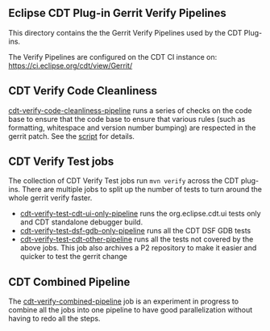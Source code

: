 ## Eclipse CDT Plug-in Gerrit Verify Pipelines

This directory contains the the Gerrit Verify Pipelines used by the CDT Plug-ins.

The Verify Pipelines are configured on the CDT CI instance on: https://ci.eclipse.org/cdt/view/Gerrit/

## CDT Verify Code Cleanliness

[cdt-verify-code-cleanliness-pipeline](cdt-verify-code-cleanliness-pipeline.Jenkinsfile) runs a series of checks on the code base to ensure that the code base to ensure that various rules (such as formatting, whitespace and version number bumping) are respected in the gerrit patch. See the [script](https://git.eclipse.org/c/cdt/org.eclipse.cdt.git/tree/releng/scripts/check_code_cleanliness.sh) for details.

## CDT Verify Test jobs

The collection of CDT Verify Test jobs run `mvn verify` across the CDT plug-ins. There are multiple jobs to split up the number of tests to turn around the whole gerrit verify faster.

 * [cdt-verify-test-cdt-ui-only-pipeline](cdt-verify-test-cdt-ui-only-pipeline.Jenkinsfile) runs the org.eclipse.cdt.ui tests only and CDT standalone debugger build.
 * [cdt-verify-test-dsf-gdb-only-pipeline](cdt-verify-test-dsf-gdb-only-pipeline.Jenkinsfile) runs all the CDT DSF GDB tests
 * [cdt-verify-test-cdt-other-pipeline](cdt-verify-test-cdt-other-pipeline.Jenkinsfile) runs all the tests not covered by the above jobs. This job also archives a P2 repository to make it easier and quicker to test the gerrit change

## CDT Combined Pipeline

The [cdt-verify-combined-pipeline](cdt-verify-combined-pipeline.Jenkinsfile) job is an experiment in progress to combine all the jobs into one pipeline to have good parallelization without having to redo all the steps.

